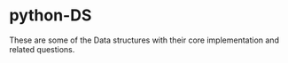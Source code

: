 # python-DS
These are some of the Data structures with their core implementation and related questions.
